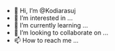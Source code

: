 - 👋 Hi, I’m @Kodiarasuj
- 👀 I’m interested in ...
- 🌱 I’m currently learning ...
- 💞️ I’m looking to collaborate on ...
- 📫 How to reach me ...

<!---
Kodiarasuj/Kodiarasuj is a ✨ special ✨ repository because its `README.md` (this file) appears on your GitHub profile.
You can click the Preview link to take a look at your changes.
--->
